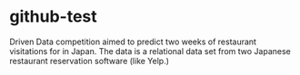 # github-test
Driven Data competition aimed to predict two weeks of restaurant visitations for in Japan. The data is a relational data set from two Japanese restaurant reservation software (like Yelp.)
